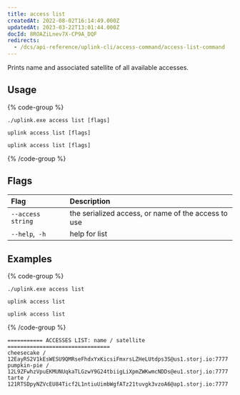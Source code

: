 ```yaml
---
title: access list
createdAt: 2022-08-02T16:14:49.000Z
updatedAt: 2023-03-22T13:01:44.000Z
docId: 8ROAZiLnev7X-CP9A_DQF
redirects:
  - /dcs/api-reference/uplink-cli/access-command/access-list-command
---
```


Prints name and associated satellite of all available accesses.

## Usage

{% code-group %}
```windows
./uplink.exe access list [flags]
```

```linux
uplink access list [flags]
```

```macos
uplink access list [flags]
```
{% /code-group %}

## Flags

| Flag              | Description                                         |
| :---------------- | :-------------------------------------------------- |
| `--access string` | the serialized access, or name of the access to use |
| `--help`,` -h`    | help for list                                       |

## Examples

{% code-group %}
```windows
./uplink.exe access list
```

```linux
uplink access list
```

```macos
uplink access list
```
{% /code-group %}

```Text
=========== ACCESSES LIST: name / satellite ================================
cheesecake / 12EayRS2V1kEsWESU9QMRseFhdxYxKicsiFmxrsLZHeLUtdps3S@us1.storj.io:7777
pumpkin-pie / 12L9ZFwhzVpuEKMUNUqkaTLGzwY9G24tbiigLiXpmZWKwmcNDDs@eu1.storj.io:7777
tarte / 121RTSDpyNZVcEU84Ticf2L1ntiuUimbWgfATz21tuvgk3vzoA6@ap1.storj.io:7777
```

